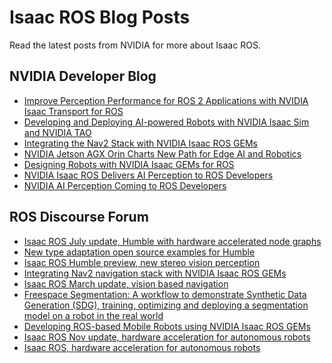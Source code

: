 # Isaac ROS Blog Posts

Read the latest posts from NVIDIA for more about Isaac ROS.

## NVIDIA Developer Blog
- [Improve Perception Performance for ROS 2 Applications with NVIDIA Isaac Transport for ROS](https://developer.nvidia.com/blog/improve-perception-performance-for-ros-2-applications-with-nvidia-isaac-transport-for-ros/) 
- [Developing and Deploying AI-powered Robots with NVIDIA Isaac Sim and NVIDIA TAO](https://developer.nvidia.com/blog/developing-and-deploying-ai-powered-robots-with-nvidia-isaac-sim-and-nvidia-tao/)
- [Integrating the Nav2 Stack with NVIDIA Isaac ROS GEMs](https://developer.nvidia.com/blog/integrating-the-nav2-stack-with-nvidia-isaac-ros-gems/)
- [NVIDIA Jetson AGX Orin Charts New Path for Edge AI and Robotics](https://developer.nvidia.com/blog/nvidia-jetson-agx-orin-charts-new-path-for-edge-ai-and-robotics/)
- [Designing Robots with NVIDIA Isaac GEMs for ROS](https://developer.nvidia.com/blog/designing-robots-with-isaac-gems-for-ros/)
- [NVIDIA Isaac ROS Delivers AI Perception to ROS Developers](https://developer.nvidia.com/blog/nvidia-isaac-ros-delivers-ai-perception-to-ros-developers/)
- [NVIDIA AI Perception Coming to ROS Developers
](https://developer.nvidia.com/blog/nvidia-ai-perception-coming-to-ros-developers/)

## ROS Discourse Forum
- [Isaac ROS July update, Humble with hardware accelerated node graphs](https://discourse.ros.org/t/isaac-ros-july-update-humble-with-hardware-accelerated-node-graphs/26308)
- [New type adaptation open source examples for Humble](https://discourse.ros.org/t/new-type-adaptation-open-source-examples-for-humble/26241)
- [Isaac ROS Humble preview, new stereo vision perception](https://discourse.ros.org/t/isaac-ros-humble-preview-new-stereo-vision-perception/25730/)
- [Integrating Nav2 navigation stack with NVIDIA Isaac ROS GEMs](https://discourse.ros.org/t/integrating-nav2-navigation-stack-with-nvidia-isaac-ros-gems/25186/)
- [Isaac ROS March update, vision based navigation](https://discourse.ros.org/t/isaac-ros-march-update-vision-based-navigation/24816/)
- [Freespace Segmentation: A workflow to demonstrate Synthetic Data Generation (SDG), training, optimizing and deploying a segmentation model on a robot in the real world](https://discourse.ros.org/t/freespace-segmentation-a-workflow-to-demonstrate-synthetic-data-generation-sdg-training-optimizing-and-deploying-a-segmentation-model-on-a-robot-in-the-real-world/25410/)
- [Developing ROS-based Mobile Robots using NVIDIA Isaac ROS GEMs](https://discourse.ros.org/t/developing-ros-based-mobile-robots-using-nvidia-isaac-ros-gems/24775/)
- [Isaac ROS Nov update, hardware acceleration for autonomous robots](https://discourse.ros.org/t/isaac-ros-nov-update-hardware-acceleration-for-autonomous-robots/23223/)
- [Isaac ROS, hardware acceleration for autonomous robots](https://discourse.ros.org/t/isaac-ros-hardware-acceleration-for-autonomous-robots/22783/)
